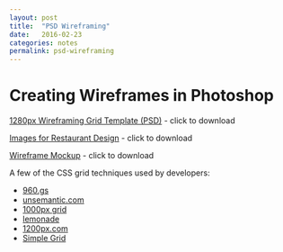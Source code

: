 ```yaml
---
layout: post
title:  "PSD Wireframing"
date:   2016-02-23
categories: notes
permalink: psd-wireframing
---
```


# Creating Wireframes in Photoshop

[1280px Wireframing Grid Template (PSD)](/web-spring-16/resources/1280-grid-template.psd) - click to download

[Images for Restaurant Design](/web-spring-16/resources/assets.zip) - click to download

[Wireframe Mockup](/web-spring-16/resources/wireframe-mockup.psd) - click to download

A few of the CSS grid techniques used by developers:

+ [960.gs](http://960.gs/)
+ [unsemantic.com](http://unsemantic.com/)
+ [1000px grid](http://www.elliotjaystocks.com/blog/a-better-photoshop-grid-for-responsive-web-design/)
+ [lemonade](http://lemonade.im/)
+ [1200px.com](http://1200px.com/)
+ [Simple Grid](http://thisisdallas.github.io/Simple-Grid/)
